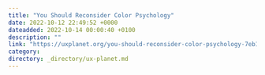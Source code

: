 ```yaml
---
title: "You Should Reconsider Color Psychology"
date: 2022-10-12 22:49:52 +0000
dateadded: 2022-10-14 00:00:40 +0100
description: ""
link: "https://uxplanet.org/you-should-reconsider-color-psychology-7eb14e0630b6?source=rss----819cc2aaeee0---4"
category:
directory: _directory/ux-planet.md
---
```

